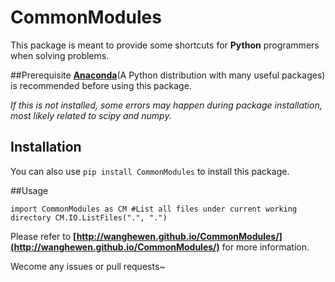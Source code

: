 # CommonModules

This package is meant to provide some shortcuts for **Python** programmers when solving problems.  

##Prerequisite
**[Anaconda](https://www.continuum.io/downloads/)**(A Python distribution with many useful packages) is recommended before using this package.

*If this is not installed, some errors may happen during package installation, most likely related to scipy and numpy.*

## Installation
You can also use `pip install CommonModules` to install this package.

##Usage

`import CommonModules as CM
 #List all files under current working directory
 CM.IO.ListFiles(".", ".")`

Please refer to **[http://wanghewen.github.io/CommonModules/](http://wanghewen.github.io/CommonModules/)** for more information.  

Wecome any issues or pull requests~
